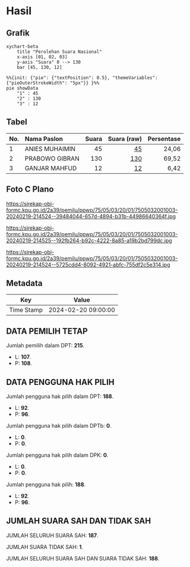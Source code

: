 # Hasil

## Grafik

```mermaid
xychart-beta
    title "Perolehan Suara Nasional"
    x-axis [01, 02, 03]
    y-axis "Suara" 0 --> 130
    bar [45, 130, 12]
```

```mermaid
%%{init: {"pie": {"textPosition": 0.5}, "themeVariables": {"pieOuterStrokeWidth": "5px"}} }%%
pie showData
    "1" : 45
    "2" : 130
    "3" : 12
```

## Tabel

| No. | Nama Paslon    | Suara | Suara (raw) | Persentase |
|:--- |:-------------- | -----:| -----------:| ----------:|
| 1   | ANIES MUHAIMIN | 45    | [45][p-1]   | 24,06      |
| 2   | PRABOWO GIBRAN | 130   | [130][p-2]  | 69,52      |
| 3   | GANJAR MAHFUD  | 12    | [12][p-3]   | 6,42       |


[p-1]: https://github.com/gigit-pemilu/pemilu-2024/blob/main/pilpres/hitung-suara/sub/75-gorontalo/sub/05-gorontalo-utara/sub/03-anggrek/sub/2001-ilangata/sub/003-tps/sub/paslon-1.txt
[p-2]: https://github.com/gigit-pemilu/pemilu-2024/blob/main/pilpres/hitung-suara/sub/75-gorontalo/sub/05-gorontalo-utara/sub/03-anggrek/sub/2001-ilangata/sub/003-tps/sub/paslon-2.txt
[p-3]: https://github.com/gigit-pemilu/pemilu-2024/blob/main/pilpres/hitung-suara/sub/75-gorontalo/sub/05-gorontalo-utara/sub/03-anggrek/sub/2001-ilangata/sub/003-tps/sub/paslon-3.txt

## Foto C Plano

https://sirekap-obj-formc.kpu.go.id/2a39/pemilu/ppwp/75/05/03/20/01/7505032001003-20240219-214524--39484044-657d-4894-b31b-44986640364f.jpg

https://sirekap-obj-formc.kpu.go.id/2a39/pemilu/ppwp/75/05/03/20/01/7505032001003-20240219-214525--192fb264-b92c-4222-8a85-a19b2bd799dc.jpg

https://sirekap-obj-formc.kpu.go.id/2a39/pemilu/ppwp/75/05/03/20/01/7505032001003-20240219-214524--5725cdd4-8092-4921-abfc-755df2c5e314.jpg


## Metadata

| Key        | Value               |
| ---------- | ------------------- |
| Time Stamp | 2024-02-20 09:00:00 |


## DATA PEMILIH TETAP

Jumlah pemilih dalam DPT: **215**.
 * L: **107**.
 * P: **108**.

## DATA PENGGUNA HAK PILIH

Jumlah pengguna hak pilih dalam DPT: **188**.
 * L: **92**.
 * P: **96**.

Jumlah pengguna hak pilih dalam DPTb: **0**.
 * L: **0**.
 * P: **0**.

Jumlah pengguna hak pilih dalam DPK: **0**.
 * L: **0**.
 * P: **0**.

Jumlah pengguna hak pilih: **188**.
 * L: **92**.
 * P: **96**.

## JUMLAH SUARA SAH DAN TIDAK SAH

JUMLAH SELURUH SUARA SAH: **187**.

JUMLAH SUARA TIDAK SAH: **1**.

JUMLAH SELURUH SUARA SAH DAN SUARA TIDAK SAH: **188**.


